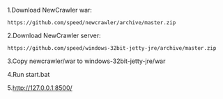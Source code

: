 

1.Download NewCrawler war:

	https://github.com/speed/newcrawler/archive/master.zip
	
2.Download NewCrawler server:

	https://github.com/speed/windows-32bit-jetty-jre/archive/master.zip


3.Copy newcrawler/war to windows-32bit-jetty-jre/war
	
4.Run start.bat 

5.http://127.0.0.1:8500/

	

	
